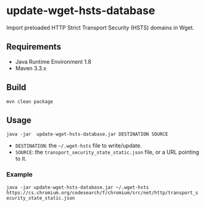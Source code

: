 # update-wget-hsts-database

Import preloaded HTTP Strict Transport Security (HSTS) domains in Wget.

## Requirements

* Java Runtime Environment 1.8
* Maven 3.3.x

## Build

`mvn clean package`

## Usage

`java -jar  update-wget-hsts-database.jar DESTINATION SOURCE`

* `DESTINATION`: the `~/.wget-hsts` file to write/update.
* `SOURCE`: the `transport_security_state_static.json` file, or a URL pointing to it.

### Example
`java -jar update-wget-hsts-database.jar ~/.wget-hsts https://cs.chromium.org/codesearch/f/chromium/src/net/http/transport_security_state_static.json`
